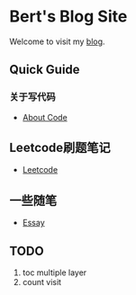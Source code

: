 # Bert's Blog Site

Welcome to visit my [blog](https://bert0324.github.io).

## Quick Guide

### 关于写代码

- [About Code](/code/code.md)

## Leetcode刷题笔记
- [Leetcode](/leetcode/leetcode.md)

## 一些随笔

- [Essay](/essay/essay.md)

## TODO

1. toc multiple layer
2. count visit
